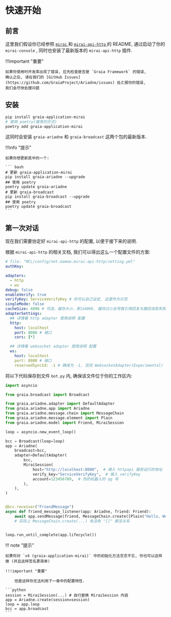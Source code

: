 # 快速开始

## 前言

这里我们假设你已经参照 [ `mirai` ](https://github.com/mamoe/mirai) 和 [ `mirai-api-http` ](https://github.com/mamoe/mirai-api-http)
的 README, 通过启动了你的 `mirai-console` , 同时也安装了最新版本的 `mirai-api-http` 插件.

!!!important "重要"

    如果你使用时开发库出现了错误, 应先检查是否是 `Graia Framework` 的错误,
    确认之后, 请在我们的 [GitHub Issues](https://github.com/GraiaProject/Ariadne/issues) 处汇报你的错误,
    我们会尽快处理问题

## 安装

```bash
pip install graia-application-mirai
# 使用 poetry(推荐的方式)
poetry add graia-application-mirai
```

这同时会安装 `graia-ariadne` 和 `graia-broadcast` 这两个包的最新版本.

!!!info "提示"

    如果你想更新其中的一个:

    ``` bash
    # 更新 graia-application-mirai
    pip install graia-ariadne --upgrade
    ## 使用 poetry
    poetry update graia-ariadne
    # 更新 graia-broadcast
    pip install graia-broadcast --upgrade
    ## 使用 poetry
    poetry update graia-broadcast
    ```

## 第一次对话

现在我们需要协定好 `mirai-api-http` 的配置, 以便于接下来的说明.

根据 `mirai-api-http` 的相关文档, 我们可以得出这么一个配置文件的方案:

```yaml
# file: "MCL/config/net.mamoe.mirai-api-http/setting.yml"
authKey:

adapters:
  - http
  - ws
debug: false
enableVerify: true
verifyKey: ServiceVerifyKey # 你可以自己设定, 这里作为示范
singleMode: false
cacheSize: 4096 # 可选，缓存大小，默认4096. 缓存过小会导致引用回复与撤回消息失败
adapterSettings:
  ## 详情看 http adapter 使用说明 配置
  http:
    host: localhost
    port: 8080 # 端口
    cors: [*]

  ## 详情看 websocket adapter 使用说明 配置
  ws:
    host: localhost
    port: 8080 # 端口
    reservedSyncId: -1 # 确保为 -1, 否则 WebsocketAdapter(Experimental) 没法正常工作.
```

将以下代码保存到文件 `bot.py` 内, 确保该文件位于你的工作区内:

```python
import asyncio

from graia.broadcast import Broadcast

from graia.ariadne.adapter import DefaultAdapter
from graia.ariadne.app import Ariadne
from graia.ariadne.message.chain import MessageChain
from graia.ariadne.message.element import Plain
from graia.ariadne.model import Friend, MiraiSession

loop = asyncio.new_event_loop()

bcc = Broadcast(loop=loop)
app = Ariadne(
    broadcast=bcc,
    adapter=DefaultAdapter(
        bcc,
        MiraiSession(
            host="http://localhost:8080",  # 填入 httpapi 服务运行的地址
            verify_key="ServiceVerifyKey",  # 填入 verifyKey
            account=123456789,  # 你的机器人的 qq 号
        ),
    ),
)


@bcc.receiver("FriendMessage")
async def friend_message_listener(app: Ariadne, friend: Friend):
    await app.sendMessage(friend, MessageChain.create([Plain("Hello, World!")]))
    # 实际上 MessageChain.create(...) 有没有 "[]" 都没关系


loop.run_until_complete(app.lifecycle())
```

!!! note "提示"

    如果你对 `v4 (graia-application-mirai)` 中的初始化方法念念不忘, 你也可以这样做 (并且这样签名更简单)

    !!!important "重要"

        但是这样你无法利用下一章中的配置特性.

    ```python
    session = MiraiSession(...) # 自行替换 MiraiSession 内容
    app = Ariadne.create(session=session)
    loop = app.loop
    bcc = app.broadcast
    ```
